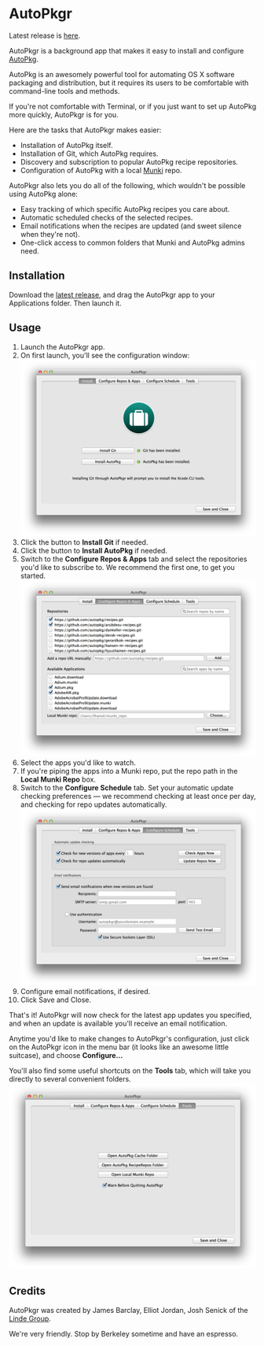 AutoPkgr
=======

Latest release is [here](https://github.com/lindegroup/autopkgr/releases/latest).

AutoPkgr is a background app that makes it easy to install and configure [AutoPkg](https://github.com/autopkg/autopkg).

AutoPkg is an awesomely powerful tool for automating OS X software packaging and distribution, but it requires its users to be comfortable with command-line tools and methods.

If you're not comfortable with Terminal, or if you just want to set up AutoPkg more quickly, AutoPkgr is for you.

Here are the tasks that AutoPkgr makes easier:

* Installation of AutoPkg itself.
* Installation of Git, which AutoPkg requires.
* Discovery and subscription to popular AutoPkg recipe repositories.
* Configuration of AutoPkg with a local [Munki](https://code.google.com/p/munki/) repo.

AutoPkgr also lets you do all of the following, which wouldn't be possible using AutoPkg alone:

* Easy tracking of which specific AutoPkg recipes you care about.
* Automatic scheduled checks of the selected recipes.
* Email notifications when the recipes are updated (and sweet silence when they're not).
* One-click access to common folders that Munki and AutoPkg admins need.


Installation
------------

Download the [latest release](https://github.com/lindegroup/autopkgr/releases/latest), and drag the AutoPkgr app to your Applications folder. Then launch it.


Usage
-----

1.  Launch the AutoPkgr app.
1.  On first launch, you'll see the configuration window:
    ![AutoPkgr Install](doc-images/config_tab1.png)
1.  Click the button to **Install Git** if needed.
1.  Click the button to **Install AutoPkg** if needed.
1.  Switch to the **Configure Repos & Apps** tab and select the repositories you'd like to subscribe to. We recommend the first one, to get you started.
    ![Configure Repos & Apps](doc-images/config_tab2.png)
1.  Select the apps you'd like to watch.
1.  If you're piping the apps into a Munki repo, put the repo path in the **Local Munki Repo** box.
1.  Switch to the **Configure Schedule** tab. Set your automatic update checking preferences — we recommend checking at least once per day, and checking for repo updates automatically.
    ![Configure Schedule](doc-images/config_tab3.png)
1.  Configure email notifications, if desired.
1.  Click Save and Close.

That's it! AutoPkgr will now check for the latest app updates you specified, and when an update is available you'll receive an email notification.

Anytime you'd like to make changes to AutoPkgr's configuration, just click on the AutoPkgr icon in the menu bar (it looks like an awesome little suitcase), and choose **Configure...**

You'll also find some useful shortcuts on the **Tools** tab, which will take you directly to several convenient folders.
    ![Tools](doc-images/config_tab4.png)


Credits
-------

AutoPkgr was created by James Barclay, Elliot Jordan, Josh Senick of the [Linde Group](http://www.lindegroup.com).

We're very friendly. Stop by Berkeley sometime and have an espresso.
